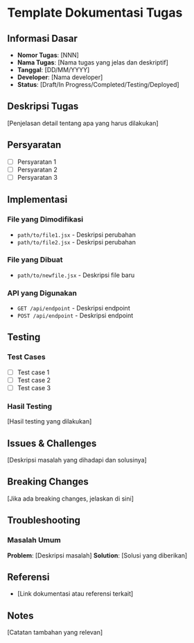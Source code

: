# Template Dokumentasi Tugas

## Informasi Dasar
- **Nomor Tugas**: [NNN]
- **Nama Tugas**: [Nama tugas yang jelas dan deskriptif]
- **Tanggal**: [DD/MM/YYYY]
- **Developer**: [Nama developer]
- **Status**: [Draft/In Progress/Completed/Testing/Deployed]

## Deskripsi Tugas
[Penjelasan detail tentang apa yang harus dilakukan]

## Persyaratan
- [ ] Persyaratan 1
- [ ] Persyaratan 2
- [ ] Persyaratan 3

## Implementasi
### File yang Dimodifikasi
- `path/to/file1.jsx` - Deskripsi perubahan
- `path/to/file2.jsx` - Deskripsi perubahan

### File yang Dibuat
- `path/to/newfile.jsx` - Deskripsi file baru

### API yang Digunakan
- `GET /api/endpoint` - Deskripsi endpoint
- `POST /api/endpoint` - Deskripsi endpoint

## Testing
### Test Cases
- [ ] Test case 1
- [ ] Test case 2
- [ ] Test case 3

### Hasil Testing
[Hasil testing yang dilakukan]

## Issues & Challenges
[Deskripsi masalah yang dihadapi dan solusinya]

## Breaking Changes
[Jika ada breaking changes, jelaskan di sini]

## Troubleshooting
### Masalah Umum
**Problem**: [Deskripsi masalah]
**Solution**: [Solusi yang diberikan]

## Referensi
- [Link dokumentasi atau referensi terkait]

## Notes
[Catatan tambahan yang relevan] 